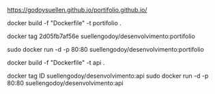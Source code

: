 https://godoysuellen.github.io/portifolio.github.io/



docker build -f "Dockerfile" -t portifolio .

docker tag 2d05fb7af56e suellengodoy/desenvolvimento:portifolio

sudo docker run -d -p 80:80 suellengodoy/desenvolvimento:portifolio


docker build -f "Dockerfile" -t api .

docker tag ID suellengodoy/desenvolvimento:api
sudo docker run -d -p 80:80 suellengodoy/desenvolvimento:api